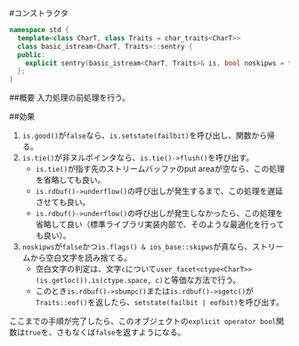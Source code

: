 #コンストラクタ
```cpp
namespace std {
  template<class CharT, class Traits = char_traits<CharT>>
  class basic_istream<CharT, Traits>::sentry {
  public:
    explicit sentry(basic_istream<CharT, Traits>& is, bool noskipws = false);
  };
}
```

##概要
入力処理の前処理を行う。

##効果
1. `is.good()`が`false`なら、`is.setstate(failbit)`を呼び出し、関数から帰る。
1. `is.tie()`が非ヌルポインタなら、`is.tie()->flush()`を呼び出す。
    - `is.tie()`が指す先のストリームバッファのput areaが空なら、この処理を省略しても良い。
    - `is.rdbuf()->underflow()`の呼び出しが発生するまで、この処理を遅延させても良い。
    - `is.rdbuf()->underflow()`の呼び出しが発生しなかったら、この処理を省略して良い（標準ライブラリ実装内部で、そのような最適化を行っても良い）。
1. `noskipws`が`false`かつ`is.flags() & ios_base::skipws`が真なら、ストリームから空白文字を読み捨てる。
    - 空白文字の判定は、文字`c`について`user_facet<ctype<CharT>>(is.getloc()).is(ctype.space, c)`と等価な方法で行う。
    - このとき`is.rdbuf()->sbumpc()`または`is.rdbuf()->sgetc()`が`Traits::eof()`を返したら、`setstate(failbit | eofbit)`を呼び出す。

ここまでの手順が完了したら、このオブジェクトの`explicit operator bool`関数は`true`を、さもなくば`false`を返すようになる。
